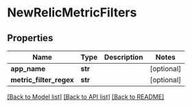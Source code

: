# NewRelicMetricFilters

## Properties
Name | Type | Description | Notes
------------ | ------------- | ------------- | -------------
**app_name** | **str** |  | [optional] 
**metric_filter_regex** | **str** |  | [optional] 

[[Back to Model list]](../README.md#documentation-for-models) [[Back to API list]](../README.md#documentation-for-api-endpoints) [[Back to README]](../README.md)


